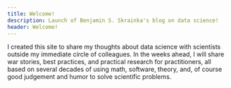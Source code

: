 ```yaml
---
title: Welcome!
description: Launch of Benjamin S. Skrainka's blog on data science!
header: Welcome!
---
```

I created this site to share my thoughts about data science with scientists outside my immediate
circle of colleagues. In the weeks ahead, I will share war stories, best practices, and practical
research for practitioners, all based on several decades of using math, software, theory, and, of
course good judgement and humor to solve scientific problems.
